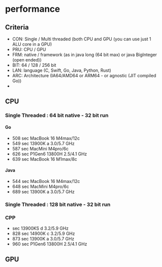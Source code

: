 # performance
## Criteria
- CON: Single / Multi threaded (both CPU and GPU (you can use just 1 ALU core in a GPU)
- PRU: CPU / GPU
- FRM: native / framework (as in java long (64 bit max) or java BigInteger (open ended))
- BIT: 64 / 128 / 256 bit
- LAN: language (C, Swift, Go, Java, Python, Rust)
- ARC: Architecture (IA64/AMD64 or ARM64 - or agnostic (JIT compiled Go))
- 

## CPU
### Single Threaded : 64 bit native - 32 bit run
#### Go 
- 508 sec MacBook 16 M4max/12c
- 549 sec 13900K a 3.0/5.7 GHz
- 587 sec MacMini M4pro/6c
- 626 sec P1Gen6 13800H 2.5/4.1 GHz
- 639 sec MacBook 16 M1max/8c
#### Java
- 544 sec MacBook 16 M4max/12c
- 648 sec MacMini M4pro/6c
- 689 sec 13900K a 3.0/5.7 GHz
### Single Threaded : 128 bit native - 32 bit run
### CPP
- sec 13900KS d 3.2/5.9 GHz
- 828 sec 14900K c 3.2/5.9 GHz
- 873 sec 13900K a 3.0/5.7 GHz
- 960 sec P1Gen6 13800H 2.5/4.1 GHz

## GPU

